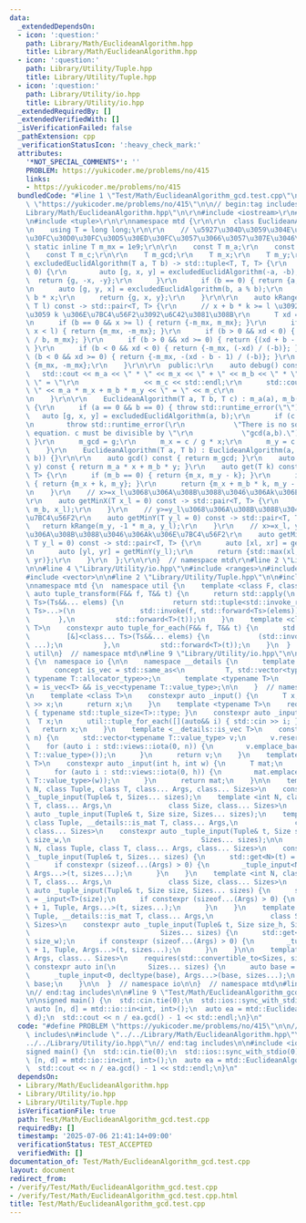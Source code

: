```yaml
---
data:
  _extendedDependsOn:
  - icon: ':question:'
    path: Library/Math/EuclideanAlgorithm.hpp
    title: Library/Math/EuclideanAlgorithm.hpp
  - icon: ':question:'
    path: Library/Utility/Tuple.hpp
    title: Library/Utility/Tuple.hpp
  - icon: ':question:'
    path: Library/Utility/io.hpp
    title: Library/Utility/io.hpp
  _extendedRequiredBy: []
  _extendedVerifiedWith: []
  _isVerificationFailed: false
  _pathExtension: cpp
  _verificationStatusIcon: ':heavy_check_mark:'
  attributes:
    '*NOT_SPECIAL_COMMENTS*': ''
    PROBLEM: https://yukicoder.me/problems/no/415
    links:
    - https://yukicoder.me/problems/no/415
  bundledCode: "#line 1 \"Test/Math/EuclideanAlgorithm_gcd.test.cpp\"\n#define PROBLEM\
    \ \"https://yukicoder.me/problems/no/415\"\n\n// begin:tag includes\n#line 2 \"\
    Library/Math/EuclideanAlgorithm.hpp\"\n\r\n#include <iostream>\r\n#include <numeric>\r\
    \n#include <tuple>\r\n\r\nnamespace mtd {\r\n\r\n  class EuclideanAlgorithm {\r\
    \n    using T = long long;\r\n\r\n    // \u5927\u304D\u3059\u304E\u308B\u3068\u30AA\
    \u30FC\u30D0\u30FC\u30D5\u30ED\u30FC\u3057\u3066\u3057\u307E\u3046\r\n    const\
    \ static inline T m_mx = 1e9;\r\n\r\n    const T m_a;\r\n    const T m_b;\r\n\
    \    const T m_c;\r\n\r\n    T m_gcd;\r\n    T m_x;\r\n    T m_y;\r\n\r\n    auto\
    \ excludedEuclidAlgorithm(T a, T b) -> std::tuple<T, T, T> {\r\n      if (a <\
    \ 0) {\r\n        auto [g, x, y] = excludedEuclidAlgorithm(-a, -b);\r\n      \
    \  return {g, -x, -y};\r\n      }\r\n      if (b == 0) { return {a, 1, 0}; }\r\
    \n      auto [g, y, x] = excludedEuclidAlgorithm(b, a % b);\r\n      y -= a /\
    \ b * x;\r\n      return {g, x, y};\r\n    }\r\n\r\n    auto kRange(T x, T b,\
    \ T l) const -> std::pair<T, T> {\r\n      // x + b * k >= l \u3092\u6E80\u305F\
    \u3059 k \u306E\u7BC4\u56F2\u3092\u6C42\u3081\u308B\r\n      T xd = (l - x);\r\
    \n      if (b == 0 && x >= l) { return {-m_mx, m_mx}; }\r\n      if (b == 0 &&\
    \ x < l) { return {m_mx, -m_mx}; }\r\n      if (b > 0 && xd < 0) { return {xd\
    \ / b, m_mx}; }\r\n      if (b > 0 && xd >= 0) { return {(xd + b - 1) / b, m_mx};\
    \ }\r\n      if (b < 0 && xd < 0) { return {-m_mx, (-xd) / (-b)}; }\r\n      if\
    \ (b < 0 && xd >= 0) { return {-m_mx, -(xd - b - 1) / (-b)}; }\r\n      return\
    \ {m_mx, -m_mx};\r\n    }\r\n\r\n  public:\r\n    auto debug() const {\r\n   \
    \   std::cout << m_a << \" * \" << m_x << \" + \" << m_b << \" * \" << m_y <<\
    \ \" = \"\r\n                << m_c << std::endl;\r\n      std::cout << \"calc:\
    \ \" << m_a * m_x + m_b * m_y << \" = \" << m_c\r\n                << std::endl;\r\
    \n    }\r\n\r\n    EuclideanAlgorithm(T a, T b, T c) : m_a(a), m_b(b), m_c(c)\
    \ {\r\n      if (a == 0 && b == 0) { throw std::runtime_error(\"\"); }\r\n   \
    \   auto [g, x, y] = excludedEuclidAlgorithm(a, b);\r\n      if (c % g > 0) {\r\
    \n        throw std::runtime_error(\r\n            \"There is no solution to the\
    \ equation. c must be divisible by \"\r\n            \"gcd(a,b).\");\r\n     \
    \ }\r\n      m_gcd = g;\r\n      m_x = c / g * x;\r\n      m_y = c / g * y;\r\n\
    \    }\r\n    EuclideanAlgorithm(T a, T b) : EuclideanAlgorithm(a, b, std::gcd(a,\
    \ b)) {}\r\n\r\n    auto gcd() const { return m_gcd; }\r\n    auto get(T x, T\
    \ y) const { return m_a * x + m_b * y; }\r\n    auto get(T k) const -> std::pair<T,\
    \ T> {\r\n      if (m_b == 0) { return {m_x, m_y - k}; }\r\n      if (m_a == 0)\
    \ { return {m_x + k, m_y}; }\r\n      return {m_x + m_b * k, m_y - m_a * k};\r\
    \n    }\r\n    // x>=x_l\u3068\u306A\u308B\u3088\u3046\u306Ak\u306E\u7BC4\u56F2\
    \r\n    auto getMinX(T x_l = 0) const -> std::pair<T, T> {\r\n      return kRange(m_x,\
    \ m_b, x_l);\r\n    }\r\n    // y>=y_l\u3068\u306A\u308B\u3088\u3046\u306Ak\u306E\
    \u7BC4\u56F2\r\n    auto getMinY(T y_l = 0) const -> std::pair<T, T> {\r\n   \
    \   return kRange(m_y, -1 * m_a, y_l);\r\n    }\r\n    // x>=x_l, y>=y_l\u3068\
    \u306A\u308B\u3088\u3046\u306Ak\u306E\u7BC4\u56F2\r\n    auto getMin(T x_l = 0,\
    \ T y_l = 0) const -> std::pair<T, T> {\r\n      auto [xl, xr] = getMinX(x_l);\r\
    \n      auto [yl, yr] = getMinY(y_l);\r\n      return {std::max(xl, yl), std::min(xr,\
    \ yr)};\r\n    }\r\n  };\r\n\r\n}  // namespace mtd\r\n#line 2 \"Library/Utility/io.hpp\"\
    \n\n#line 4 \"Library/Utility/io.hpp\"\n#include <ranges>\n#include <type_traits>\n\
    #include <vector>\n\n#line 2 \"Library/Utility/Tuple.hpp\"\n\n#include <functional>\n\
    \nnamespace mtd {\n  namespace util {\n    template <class F, class T>\n    constexpr\
    \ auto tuple_transform(F&& f, T&& t) {\n      return std::apply(\n          [&]<class...\
    \ Ts>(Ts&&... elems) {\n            return std::tuple<std::invoke_result_t<F&,\
    \ Ts>...>(\n                std::invoke(f, std::forward<Ts>(elems))...);\n   \
    \       },\n          std::forward<T>(t));\n    }\n    template <class F, class\
    \ T>\n    constexpr auto tuple_for_each(F&& f, T&& t) {\n      std::apply(\n \
    \         [&]<class... Ts>(Ts&&... elems) {\n            (std::invoke(f, std::forward<Ts>(elems)),\
    \ ...);\n          },\n          std::forward<T>(t));\n    }\n  }  // namespace\
    \ util\n}  // namespace mtd\n#line 9 \"Library/Utility/io.hpp\"\n\nnamespace mtd\
    \ {\n  namespace io {\n\n    namespace __details {\n      template <typename T>\n\
    \      concept is_vec = std::same_as<\n          T, std::vector<typename T::value_type,\
    \ typename T::allocator_type>>;\n      template <typename T>\n      concept is_mat\
    \ = is_vec<T> && is_vec<typename T::value_type>;\n\n    }  // namespace __details\n\
    \n    template <class T>\n    constexpr auto _input() {\n      T x;\n      std::cin\
    \ >> x;\n      return x;\n    }\n    template <typename T>\n    requires requires\
    \ { typename std::tuple_size<T>::type; }\n    constexpr auto _input() {\n    \
    \  T x;\n      util::tuple_for_each([](auto&& i) { std::cin >> i; }, x);\n   \
    \   return x;\n    }\n    template <__details::is_vec T>\n    constexpr auto _input(int\
    \ n) {\n      std::vector<typename T::value_type> v;\n      v.reserve(n);\n  \
    \    for (auto i : std::views::iota(0, n)) {\n        v.emplace_back(_input<typename\
    \ T::value_type>());\n      }\n      return v;\n    }\n    template <__details::is_mat\
    \ T>\n    constexpr auto _input(int h, int w) {\n      T mat;\n      mat.reserve(h);\n\
    \      for (auto i : std::views::iota(0, h)) {\n        mat.emplace_back(_input<typename\
    \ T::value_type>(w));\n      }\n      return mat;\n    }\n\n    template <int\
    \ N, class Tuple, class T, class... Args, class... Sizes>\n    constexpr auto\
    \ _tuple_input(Tuple& t, Sizes... sizes);\n    template <int N, class Tuple, __details::is_vec\
    \ T, class... Args,\n              class Size, class... Sizes>\n    constexpr\
    \ auto _tuple_input(Tuple& t, Size size, Sizes... sizes);\n    template <int N,\
    \ class Tuple, __details::is_mat T, class... Args,\n              class Size,\
    \ class... Sizes>\n    constexpr auto _tuple_input(Tuple& t, Size size_h, Size\
    \ size_w,\n                                Sizes... sizes);\n\n    template <int\
    \ N, class Tuple, class T, class... Args, class... Sizes>\n    constexpr auto\
    \ _tuple_input(Tuple& t, Sizes... sizes) {\n      std::get<N>(t) = _input<T>();\n\
    \      if constexpr (sizeof...(Args) > 0) {\n        _tuple_input<N + 1, Tuple,\
    \ Args...>(t, sizes...);\n      }\n    }\n    template <int N, class Tuple, __details::is_vec\
    \ T, class... Args,\n              class Size, class... Sizes>\n    constexpr\
    \ auto _tuple_input(Tuple& t, Size size, Sizes... sizes) {\n      std::get<N>(t)\
    \ = _input<T>(size);\n      if constexpr (sizeof...(Args) > 0) {\n        _tuple_input<N\
    \ + 1, Tuple, Args...>(t, sizes...);\n      }\n    }\n    template <int N, class\
    \ Tuple, __details::is_mat T, class... Args,\n              class Size, class...\
    \ Sizes>\n    constexpr auto _tuple_input(Tuple& t, Size size_h, Size size_w,\n\
    \                                Sizes... sizes) {\n      std::get<N>(t) = _input<T>(size_h,\
    \ size_w);\n      if constexpr (sizeof...(Args) > 0) {\n        _tuple_input<N\
    \ + 1, Tuple, Args...>(t, sizes...);\n      }\n    }\n\n    template <class...\
    \ Args, class... Sizes>\n    requires(std::convertible_to<Sizes, size_t>&&...)\
    \ constexpr auto in(\n        Sizes... sizes) {\n      auto base = std::tuple<Args...>();\n\
    \      _tuple_input<0, decltype(base), Args...>(base, sizes...);\n      return\
    \ base;\n    }\n\n  }  // namespace io\n\n}  // namespace mtd\n#line 6 \"Test/Math/EuclideanAlgorithm_gcd.test.cpp\"\
    \n// end:tag includes\n\n#line 9 \"Test/Math/EuclideanAlgorithm_gcd.test.cpp\"\
    \n\nsigned main() {\n  std::cin.tie(0);\n  std::ios::sync_with_stdio(0);\n\n \
    \ auto [n, d] = mtd::io::in<int, int>();\n  auto ea = mtd::EuclideanAlgorithm(n,\
    \ d);\n  std::cout << n / ea.gcd() - 1 << std::endl;\n}\n"
  code: "#define PROBLEM \"https://yukicoder.me/problems/no/415\"\n\n// begin:tag\
    \ includes\n#include \"../../Library/Math/EuclideanAlgorithm.hpp\"\n#include \"\
    ../../Library/Utility/io.hpp\"\n// end:tag includes\n\n#include <iostream>\n\n\
    signed main() {\n  std::cin.tie(0);\n  std::ios::sync_with_stdio(0);\n\n  auto\
    \ [n, d] = mtd::io::in<int, int>();\n  auto ea = mtd::EuclideanAlgorithm(n, d);\n\
    \  std::cout << n / ea.gcd() - 1 << std::endl;\n}\n"
  dependsOn:
  - Library/Math/EuclideanAlgorithm.hpp
  - Library/Utility/io.hpp
  - Library/Utility/Tuple.hpp
  isVerificationFile: true
  path: Test/Math/EuclideanAlgorithm_gcd.test.cpp
  requiredBy: []
  timestamp: '2025-07-06 21:41:14+09:00'
  verificationStatus: TEST_ACCEPTED
  verifiedWith: []
documentation_of: Test/Math/EuclideanAlgorithm_gcd.test.cpp
layout: document
redirect_from:
- /verify/Test/Math/EuclideanAlgorithm_gcd.test.cpp
- /verify/Test/Math/EuclideanAlgorithm_gcd.test.cpp.html
title: Test/Math/EuclideanAlgorithm_gcd.test.cpp
---
```

